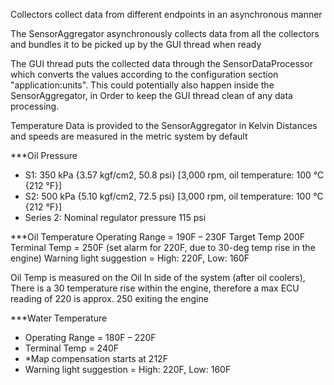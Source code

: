 Collectors collect data from different endpoints in an asynchronous manner

The SensorAggregator asynchronously collects data from all the collectors and bundles it to be picked up by the GUI thread when ready

The GUI thread puts the collected data through the SensorDataProcessor which converts the values according to the 
configuration section "application:units". This could potentially also happen inside the SensorAggregator, in Order to
keep the GUI thread clean of any data processing.

Temperature Data is provided to the SensorAggregator in Kelvin
Distances and speeds are measured in the metric system by default

***Oil Pressure
- S1: 350 kPa {3.57 kgf/cm2, 50.8 psi} [3,000 rpm, oil temperature: 100 °C {212 °F}]
- S2: 500 kPa {5.10 kgf/cm2, 72.5 psi} [3,000 rpm, oil temperature: 100 °C {212 °F}]
- Series 2: Nominal regulator pressure 115 psi

***Oil Temperature
Operating Range = 190F – 230F Target Temp 200F
Terminal Temp = 250F (set alarm for 220F, due to 30-deg temp rise in the engine)
Warning light suggestion = High: 220F, Low: 160F

Oil Temp is measured on the Oil In side of the system (after oil coolers),
There is a 30 temperature rise within the engine, therefore a max ECU reading of 220 is approx. 250 exiting the engine


***Water Temperature
- Operating Range = 180F – 220F
- Terminal Temp = 240F
- *Map compensation starts at 212F
- Warning light suggestion = High: 220F, Low: 160F